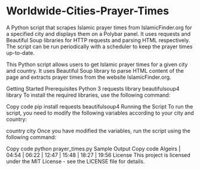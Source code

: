 # Worldwide-Cities-Prayer-Times
A Python script that scrapes Islamic prayer times from IslamicFinder.org for a specified city and displays them on a Polybar panel. It uses requests and Beautiful Soup libraries for HTTP requests and parsing HTML respectively. The script can be run periodically with a scheduler to keep the prayer times up-to-date.

This Python script allows users to get Islamic prayer times for a given city and country. It uses Beautiful Soup library to parse HTML content of the page and extracts prayer times from the website IslamicFinder.org.

Getting Started
Prerequisites
Python 3
requests library
beautifulsoup4 library
To install the required libraries, use the following command:

Copy code
pip install requests beautifulsoup4
Running the Script
To run the script, you need to modify the following variables according to your city and country:

country
city
Once you have modified the variables, run the script using the following command:

Copy code
python prayer_times.py
Sample Output
Copy code
Algeirs | 04:54 | 06:22 | 12:47 | 15:48 | 18:27 | 19:56
License
This project is licensed under the MIT License - see the LICENSE file for details.
